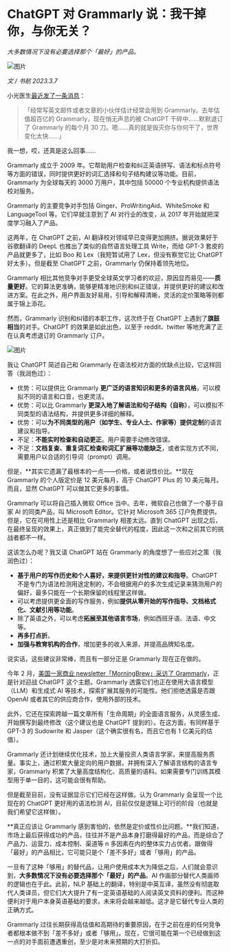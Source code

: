 # ChatGPT 对 Grammarly 说：我干掉你，与你无关？

*大多数情况下没有必要选择那个「最好」的产品。*

![图片](https://lishuhang.me/img/2023/03/0307-00.jpg)

*文 / 书航 2023.3.7*

小光医生[最近发了一条消息](https://mp.weixin.qq.com/s?__biz=Mzg5MjIyMDg0MA==&mid=2247485475&idx=1&sn=10fad3772b72ccaf801752d5ad60e769&scene=21#wechat_redirect)：

> 「经常写英文邮件或者文章的小伙伴估计经常会用到 Grammarly。去年估值超百亿的 Grammarly，现在悄无声息的被 ChatGPT 干碎中……默默退订了 Grammarly 的每个月 30 刀。嗯……真的就是毁灭你与你何干了，世界变化太快……」

我一想，哎，还真是这么回事……

Grammarly 成立于 2009 年。它帮助用户检查和纠正英语拼写、语法和标点符号等方面的错误，同时提供更好的词汇选择和句子结构建议等功能。目前，Grammarly 为全球每天的 3000 万用户，其中包括 50000 个专业机构提供语法校对服务。

Grammarly 的主要竞争对手包括 Ginger、ProWritingAid、WhiteSmoke 和 LanguageTool 等。它们早就注意到了 AI 对行业的改变，从 2017 年开始就把深度学习融入了产品。

这两年，在 ChatGPT 之前，AI 翻译校对领域早已变得更加拥挤。据说效果好于谷歌翻译的 DeepL 也推出了类似的自然语言处理工具 Write，而给 GPT-3 套皮的产品就更多了，比如 Boo 和 Lex（我短暂试用了 Lex，但没有察觉它比 ChatGPT 好太多）。但是截至 ChatGPT 之前，Grammarly 仍保持着领先地位。

Grammarly 相比其他竞争对手更受全球英文学习者的欢迎，原因显而易见——**质量更好**。它的算法更准确，能够更精准地识别和纠正错误，并提供更好的建议和改进方案。在此之外，用户界面友好易用，引导和解释清晰，灵活的定价策略等则都属于锦上添花。

然而，Grammarly 识别和纠错的本职工作，这次终于在 ChatGPT 上遇到了**旗鼓相当**的对手。ChatGPT 的效果是如此出色，以至于 reddit、twitter 等地充满了正在认真考虑退订的 Grammarly 订户。

![图片](https://lishuhang.me/img/2023/03/0307-01.jpg)

我让 ChatGPT 简述自己和 Grammarly 在语法校对方面的优缺点比较，它这样回答（我润色过）：

- 优势：可以提供比 Grammarly **更广泛的语言知识和更多的语言风格**，可以模拟不同的语言和口音，也更灵活。
- 优势：可以比 Grammarly **更深入地了解语法和句子结构（自称）**，可以模拟不同类型的语法结构，并提供更多详细的解释。
- 优势：可以**为不同类型的用户（如学生、专业人士、作家等）提供定制**的语言建议和指导。
- 不足：**不能实时检查和自动更正**。用户需要手动修改错误。
- 不足：**文档复查、重复词汇检查和词汇扩展等功能缺乏**，或者实现方式不同，需要用户以合适的引导词（prompt）调用。

但是，**其实它遗漏了最根本的一点——价格，或者说性价比。**现在 Grammarly 的个人版定价是 12 美元每月，高于 ChatGPT Plus 的 10 美元每月。而且，显然 ChatGPT 可以做其它更多的事情。

Grammarly 可以将自己插入微软 Office 当中。去年，微软自己也做了一个基于自家 AI 的同类产品，叫 Microsoft Editor。它针对 Microsoft 365 订户免费提供。但是，它在可用性上还是相比 Grammarly 相差太远。直到 ChatGPT 出现之后，在最终呈现的效果上，真正做到了能完全替代的程度，因此这一次和之前其它的挑战者都不一样。

这该怎么办呢？我又请 ChatGPT 站在 Grammarly 的角度想了一些应对之策（我润色过）：

- **基于用户的写作历史和个人喜好，来提供更针对性的建议和指导**。ChatGPT 不是专门为语法检测用途定制的，不会根据用户的多次生成记录来猜测用户的偏好，最多只能在一个长期保留的线程里这样做。
- 可以考虑提供更全面的写作服务，例如**提供从零开始的写作指导、文档格式化、文献引用等功能**。
- 除了英语之外，可以考虑**拓展至其他语言市场**，例如西班牙语、法语、中文等。
- **再多打点折**。
- **加强与教育机构的合作**，增加更多的收入来源，并提高品牌知名度。

说实话，这些建议非常棒，而且有一部分正是 Grammarly 现在正在做的。

今年 2 月，[美国一家商业 newsletter「MorningBrew」采访了 Grammarly](https://www.emergingtechbrew.com/stories/2023/02/09/grammarly-s-plans-for-the-generative-ai-boom)，正是针对迎战 ChatGPT 这个主题。Grammarly 透露它们也正在使用大语言模型（LLM）和生成式 AI 等技术，探索扩展其服务的可能性。他们拒绝透露是否跟 OpenAI 或者其它的供应商合作，使用外部的技术。

此外，它还在探索跨越一篇文章所有「生命周期」的全面语言服务，从灵感生成、开始撰写到最终修改（这个建议也是 ChatGPT 提到的）。在这方面，有同样基于 GPT-3 的 Sudowrite 和 Jasper（这个确实很有名，而且它也有 1 亿美元的估值）。

Grammarly 还计划继续优化技术，加上大量投资人类语言学家，来提高服务质量。事实上，通过积累大量定向的用户数据，并拥有深入了解语言结构的语言专家，Grammarly 积累了大量高度结构化、高质量的语料。如果需要专门训练其模型用于单一目的，这可能会很有帮助。

但是截至目前，没有证据显示它们已经在这样做。认为 Grammarly 会呈现一个比现在的 ChatGPT 更好用的语法检测 AI，目前仅仅是逻辑上可行的阶段（也就是我们希望它这样做）。

**真正应该让 Grammarly 感到害怕的，依然是定价或性价比问题。**我们知道，市场上最后获得成功的产品，往往并不是产品本身打磨得最好的产品，而是综合了产品力、运营力、成本控制、渠道等 n 多因素在内的整体实力占优者。跟做得「最好」的产品相比，它可能只是个「差不多好」或者「够用」的产品。

一旦有了这种「够用」的替代品，让用户使用成本大为降低之后，人们就会意识到，**大多数情况下没有必要选择那个「最好」的产品**。AI 作画部分替代人类画师的逻辑也在于此。此前，NLP 基础上的翻译，特别是中英互译，虽然没有彻底取代人类译员，但它们大大提升了有一定英语基础的人阅读英文资料的便利。而这种便利对于用户本身英语基础的要求，未来将会越来越低。这才是它替代专业人类的正确方式。

Grammarly 过往长期获得高估值和高期待的重要原因，在于之前在座的任何竞争者都根本做不到「差不多好」或者「够用」。现在，它很可能在第一个已经做到这一点的对手面前遭遇重创，至少是对未来预期的大打折扣。